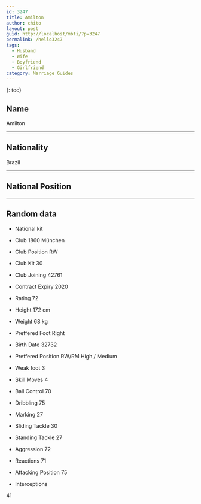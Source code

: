 ```yaml
---
id: 3247
title: Amilton
author: chito
layout: post
guid: http://localhost/mbti/?p=3247
permalink: /hello3247
tags:
  - Husband
  - Wife
  - Boyfriend
  - Girlfriend
category: Marriage Guides
---
```



{: toc}


## Name  
Amilton 

* * *

## Nationality  
Brazil 

* * *

## National Position 

* * *

## Random data 

  * National kit 
  * Club 
1860 München 

  * Club Position 
RW 

  * Club Kit 
30 

  * Club Joining 
42761 

  * Contract Expiry 
2020 

  * Rating 
72 

  * Height 
172 cm 

  * Weight 
68 kg 

  * Preffered Foot 
Right 

  * Birth Date 
32732 

  * Preffered Position 
RW/RM High / Medium 

  * Weak foot 
3 

  * Skill Moves 
4 

  * Ball Control 
70 

  * Dribbling 
75 

  * Marking 
27 

  * Sliding Tackle 
30 

  * Standing Tackle 
27 

  * Aggression 
72 

  * Reactions 
71 

  * Attacking Position 
75 

  * Interceptions 

41</ul>